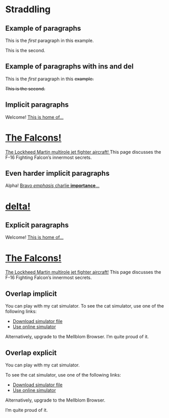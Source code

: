 # Straddling

## Example of paragraphs

This is the *first* paragraph in this example.

This is the second.

## Example of paragraphs with ins and del

This is the *first* paragraph in this ~~example.~~

~~This is the second.~~

## Implicit paragraphs

Welcome! [This is home of...](about.html)

# [The Falcons!](about.html)

[The Lockheed Martin multirole jet fighter aircraft! ](about.html)This page discusses the F-16 Fighting Falcon’s innermost secrets.

## Even harder implicit paragraphs

Alpha! [Bravo *emphasis* charlie **importance**...](about.html)

# [delta!](about.html)

## Explicit paragraphs

Welcome! [This is home of...](about.html)

# [The Falcons!](about.html)

[The Lockheed Martin multirole jet fighter aircraft!](about.html) This page discusses the F-16 Fighting Falcon’s innermost secrets.

## Overlap implicit

You can play with my cat simulator. To see the cat simulator, use one of the following links:

*   [Download simulator file](cats.sim)
*   [Use online simulator](https://sims.example.com/watch?v=LYds5xY4INU)

Alternatively, upgrade to the Mellblom Browser.  I’m quite proud of it.

## Overlap explicit

You can play with my cat simulator.

To see the cat simulator, use one of the following links:

*   [Download simulator file](cats.sim)
*   [Use online simulator](https://sims.example.com/watch?v=LYds5xY4INU)

Alternatively, upgrade to the Mellblom Browser.

I’m quite proud of it.
